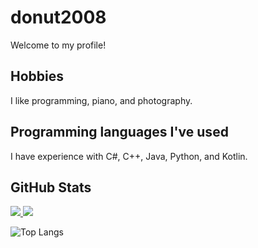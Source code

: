 # donut2008
Welcome to my profile!

## Hobbies
I like programming, piano, and photography.

## Programming languages I've used
I have experience with C#, C++, Java, Python, and Kotlin.

## GitHub Stats
 
<p>
 
<a href="https://github.com/donut2008/donut2008">
 
<img src="https://github-readme-stats.vercel.app/api?username=donut2008&show_icons=true&theme=dark"/>
 
</a>
 
<img src="https://github-readme-streak-stats.herokuapp.com?user=donut2008&theme=dark">

</p>

<p>
 
<img src="https://github-readme-stats.vercel.app/api/top-langs/?username=donut2008&theme=dark" alt="Top Langs">
 
</p>
